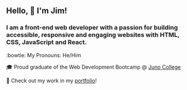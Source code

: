 
## Hello, 👋 I'm Jim!

### I am a front-end web developer with a passion for building accessible, responsive and engaging websites with HTML, CSS, JavaScript and React.

:bowtie: My Pronouns: He/Him

🎓 Proud graduate of the Web Development Bootcamp @ [Juno College](https://junocollege.com/bootcamp/web-development)

💼 Check out my work in my [portfolio](https://www.jim-hazlewood.com)!


<br />
<!-- <details>
<summary>:zap: Click the dropdown for some fun coding statistics!</summary>
<br />
  
![Top Langs](https://github-readme-stats.vercel.app/api/top-langs/?username=CerealJim&layout=compact)

![CerealJim's github stats](https://github-readme-stats.vercel.app/api?username=CerealJim&show_icons=true&theme=onedark)

</details>
 -->
